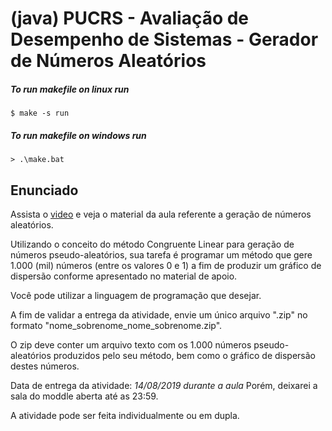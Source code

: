# (java) PUCRS - Avaliação de Desempenho de Sistemas - Gerador de Números Aleatórios

##### To run makefile on linux run
    
    $ make -s run

##### To run makefile on windows run
    
    > .\make.bat

## Enunciado

Assista o [video](https://www.dropbox.com/s/hus48qe9gkej8xk/Gera%C3%A7%C3%A3o%20de%20n%C3%BAmeros%20pseudo-aleat%C3%B3rios.mp4?dl=0) e veja o material da aula referente a geração de números aleatórios.

Utilizando o conceito do método Congruente Linear para geração de números pseudo-aleatórios, sua tarefa é programar um método que gere 1.000 (mil) números (entre os valores 0 e 1) a fim de produzir um gráfico de dispersão conforme apresentado no material de apoio.

Você pode utilizar a linguagem de programação que desejar.

A fim de validar a entrega da atividade, envie um único arquivo ".zip" no formato "nome_sobrenome_nome_sobrenome.zip".

O zip deve conter um arquivo texto com os 1.000 números pseudo-aleatórios produzidos pelo seu método, bem como o gráfico de dispersão destes números.

Data de entrega da atividade: *14/08/2019 durante a aula* Porém, deixarei a sala do moddle aberta até as 23:59.

A atividade pode ser feita individualmente ou em dupla.